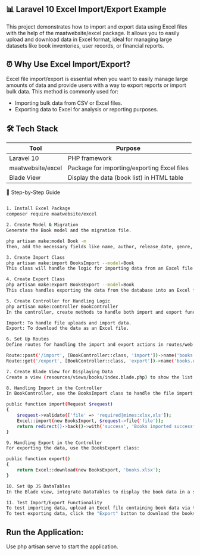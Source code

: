## 📊 Laravel 10 Excel Import/Export Example

This project demonstrates how to import and export data using Excel files with the help of the maatwebsite/excel package. It allows you to easily upload and download data in Excel format, ideal for managing large datasets like book inventories, user records, or financial reports.

## ⏰ Why Use Excel Import/Export?
Excel file import/export is essential when you want to easily manage large amounts of data and provide users with a way to export reports or import bulk data. This method is commonly used for:
- Importing bulk data from CSV or Excel files.
- Exporting data to Excel for analysis or reporting purposes.

## 🛠️ Tech Stack

| Tool                    | Purpose                                                 |
|-------------------------|---------------------------------------------------------|
| Laravel 10              | PHP framework                                           |
| maatwebsite/excel       | Package for importing/exporting Excel files             |
| Blade View              | Display the data (book list) in HTML table              |


📝 Step-by-Step Guide

``` bash

1. Install Excel Package
composer require maatwebsite/excel

2. Create Model & Migration
Generate the Book model and the migration file.

php artisan make:model Book -m
Then, add the necessary fields like name, author, release_date, genre, pages, and publisher in the migration file.

3. Create Import Class
php artisan make:import BooksImport --model=Book
This class will handle the logic for importing data from an Excel file and saving it to the database.

4. Create Export Class
php artisan make:export BooksExport --model=Book
This class handles exporting the data from the database into an Excel file.

5. Create Controller for Handling Logic
php artisan make:controller BookController
In the controller, create methods to handle both import and export functionality:

Import: To handle file uploads and import data.
Export: To download the data as an Excel file.

6. Set Up Routes
Define routes for handling the import and export actions in routes/web.php:

Route::post('/import', [BookController::class, 'import'])->name('books.import');
Route::get('/export', [BookController::class, 'export'])->name('books.export');

7. Create Blade View for Displaying Data
Create a view (resources/views/books/index.blade.php) to show the list of books using DataTables and allow the user to upload or download Excel files.

8. Handling Import in the Controller
In BookController, use the BooksImport class to handle the file import:

public function import(Request $request)
{
    $request->validate(['file' => 'required|mimes:xlsx,xls']);
    Excel::import(new BooksImport, $request->file('file'));
    return redirect()->back()->with('success', 'Books imported successfully!');
}

9. Handling Export in the Controller
For exporting the data, use the BooksExport class:

public function export()
{
    return Excel::download(new BooksExport, 'books.xlsx');
}

10. Set Up JS DataTables
In the Blade view, integrate DataTables to display the book data in a searchable and paginated table.

11. Test Import/Export Functionality
To test importing data, upload an Excel file containing book data via the form in your view.
To test exporting data, click the "Export" button to download the books list as an Excel file.
```
## Run the Application:
Use php artisan serve to start the application.
